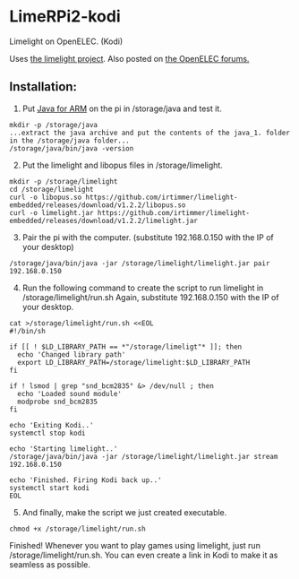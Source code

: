 # LimeRPi2-kodi
Limelight on OpenELEC. (Kodi)

Uses [the limelight project](https://github.com/irtimmer/limelight-embedded).
Also posted on [the OpenELEC forums.](http://openelec.tv/forum/12-guides-tips-and-tricks/76298-how-to-setup-limelight-on-the-raspberry-pi#137002)

Installation:
--------------
1. Put [Java for ARM](http://www.oracle.com/technetwork/java/javase/downloads/jdk8-arm-downloads-2187472.html) on the pi in /storage/java and test it.
```
mkdir -p /storage/java
...extract the java archive and put the contents of the java_1. folder in the /storage/java folder...
/storage/java/bin/java -version
```

2. Put the limelight and libopus files in /storage/limelight.
```
mkdir -p /storage/limelight
cd /storage/limelight
curl -o libopus.so https://github.com/irtimmer/limelight-embedded/releases/download/v1.2.2/libopus.so
curl -o limelight.jar https://github.com/irtimmer/limelight-embedded/releases/download/v1.2.2/limelight.jar
```

3. Pair the pi with the computer. (substitute 192.168.0.150 with the IP of your desktop)
```
/storage/java/bin/java -jar /storage/limelight/limelight.jar pair 192.168.0.150
```

4. Run the following command to create the script to run limelight in /storage/limelight/run.sh
Again, substitute 192.168.0.150 with the IP of your desktop.
```
cat >/storage/limelight/run.sh <<EOL
#!/bin/sh

if [[ ! $LD_LIBRARY_PATH == *"/storage/limeligt"* ]]; then
  echo 'Changed library path'
  export LD_LIBRARY_PATH=/storage/limelight:$LD_LIBRARY_PATH
fi

if ! lsmod | grep "snd_bcm2835" &> /dev/null ; then
  echo 'Loaded sound module'
  modprobe snd_bcm2835
fi

echo 'Exiting Kodi..'
systemctl stop kodi

echo 'Starting limelight..'
/storage/java/bin/java -jar /storage/limelight/limelight.jar stream 192.168.0.150

echo 'Finished. Firing Kodi back up..'
systemctl start kodi
EOL
```

5. And finally, make the script we just created executable.
```
chmod +x /storage/limelight/run.sh
```


Finished! Whenever you want to play games using limelight, just run /storage/limelight/run.sh.
You can even create a link in Kodi to make it as seamless as possible.

